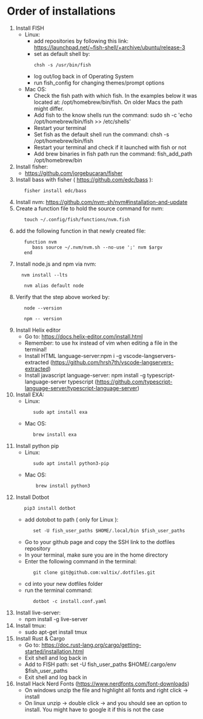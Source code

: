 # Order of installations

1. Install FISH
   - Linux:
      - add repositories by following this link: https://launchpad.net/~fish-shell/+archive/ubuntu/release-3
      - set as default shell by:
        ```
        chsh -s /usr/bin/fish
      - log out/log back in of Operating System
      - run fish_config for changing themes/prompt options
   - Mac OS:
      - Check the fish path with which fish. In the examples below it was located at: /opt/homebrew/bin/fish. On older Macs the path might differ.
      - Add fish to the know shells run the command: sudo sh -c 'echo /opt/homebrew/bin/fish >> /etc/shells'
      - Restart your terminal
      - Set fish as the default shell run the command: chsh -s /opt/homebrew/bin/fish
      - Restart your terminal and check if it launched with fish or not
      - Add brew binaries in fish path run the command: fish_add_path /opt/homebrew/bin 
3. Install fisher:
    - https://github.com/jorgebucaran/fisher
4. Install bass with fisher ( https://github.com/edc/bass ):
   ```
      fisher install edc/bass
   ```
5. Install nvm: https://github.com/nvm-sh/nvm#installation-and-update
6. Create a function file to hold the source command for nvm:
   ```
      touch ~/.config/fish/functions/nvm.fish
   ```
7. add the following function in that newly created file:
     ```
        function nvm
           bass source ~/.nvm/nvm.sh --no-use ';' nvm $argv
        end
     ```
8. Install node.js and npm via nvm:
    ```
      nvm install --lts
    ```
   ```
      nvm alias default node
   ```
9. Verify that the step above worked by:
   ```
      node --version
   ```
   ```
      npm -- version
   ```
10. Install Helix editor
      - Go to: https://docs.helix-editor.com/install.html
      - Remember: to use hx instead of vim when editing a file in the terminal!
      - Install HTML language-server:npm i -g vscode-langservers-extracted (https://github.com/hrsh7th/vscode-langservers-extracted)
      - Install javascript language-server: npm install -g typescript-language-server typescript (https://github.com/typescript-language-server/typescript-language-server)  
11. Install EXA:
      - Linux: 
        ```
           sudo apt install exa
        ```  
      - Mac OS:
        ```
           brew install exa
        ```
12. Install python pip
       - Linux:
          ```
             sudo apt install python3-pip
          ```
       - Mac OS:
           ```
               brew install python3
           ```
13. Install Dotbot
    ```
       pip3 install dotbot
    ```
      - add dotobot to path ( only for Linux ):
        ```
           set -U fish_user_paths $HOME/.local/bin $fish_user_paths
        ```
      - Go to your github page and copy the SSH link to the dotfiles repository
      - In your terminal, make sure you are in the home directory
      - Enter the following command in the terminal:
        ```
           git clone git@github.com:valtix/.dotfiles.git
        ```
      - cd into your new dotfiles folder
      - run the terminal command:
        ```
           dotbot -c install.conf.yaml
        ```
14. Install live-server:
    - npm install -g live-server
15. Install tmux:
    - sudo apt-get install tmux
16. Install Rust & Cargo
    - Go to: https://doc.rust-lang.org/cargo/getting-started/installation.html
    - Exit shell and log back in
    - Add to FISH path: set -U fish_user_paths $HOME/.cargo/env $fish_user_paths
    - Exit shell and log back in
17. Install Hack Nerd Fonts (https://www.nerdfonts.com/font-downloads)
    - On windows unzip the file and highlight all fonts and right click -> install
    - On linux unzip -> double click -> and you should see an option to install. You might have to google it if this is not the case

